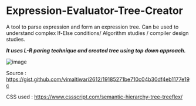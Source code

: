# Expression-Evaluator-Tree-Creator

A tool to parse expression and form an expression tree. Can be used to understand complex If-Else conditions/ Algorithm studies / compiler design studies.

***It uses L-R paring technique and created tree using top down approach.***

![image](https://user-images.githubusercontent.com/22127564/113579383-da091100-9641-11eb-906a-26cce4a64954.png)


Source :  https://gist.github.com/vimaltiwari2612/19185271be710c04b30df4eb1177e19c

CSS used : https://www.cssscript.com/semantic-hierarchy-tree-treeflex/
